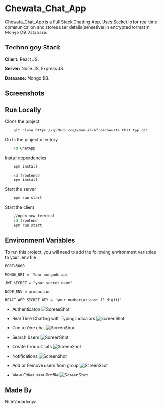 
# Chewata_Chat_App

Chewata_Chat_App is a Full Stack Chatting App. Uses Socket.io for real time communication and stores user details(sensetive) in encrypted format in Mongo DB Database.


## Technolgoy Stack

**Client:** React JS.

**Server:** Node JS, Express JS.

**Database:** Mongo DB.



## Screenshots


## Run Locally

Clone the project

```bash
    git clone https://github.com/Emanuel-Afro/Chewata_Chat_App.git
```

Go to the project directory

```bash
    cd ChatApp
```

Install dependencies

```bash
    npm install
```
```bash
    cd frontend/
    npm install
  ```

Start the server

```bash
    npm run start
```
Start the client

```bash
    //open new terminal
    cd frontend
    npm run start
```


## Environment Variables

To run this project, you will need to add the following environment variables to your .env file

`PORT=5000`

`MONGO_URI = 'Your mongodb api'`


`JWT_SECRET = "your secret name"`


`NODE_ENV = production`

`REACT_APP_SECRET_KEY = 'your number(atleast 10 digit)'`

- Authenticaton
![ScreenShot](https://raw.github.com/piyush-eon/mern-chat-app/master/screenshots/login.PNG)

- Real Time Chatting with Typing indicators
![ScreenShot](https://raw.github.com/piyush-eon/mern-chat-app/master/screenshots/real-time.PNG)

- One to One chat
![ScreenShot](https://raw.github.com/piyush-eon/mern-chat-app/master/screenshots/mainscreen.PNG)

- Search Users
![ScreenShot](https://raw.github.com/piyush-eon/mern-chat-app/master/screenshots/search.PNG)

- Create Group Chats
![ScreenShot](https://raw.github.com/NitinVadadoriyaa/JerryChat/master/screenshorts/newgrp.PNG)

- Notifications
![ScreenShot](https://raw.github.com/NitinVadadoriyaa/JerryChat/master/screenshorts/group_notif.PNG)

- Add or Remove users from group
![ScreenShot](https://raw.github.com/NitinVadadoriyaa/JerryChat/master/screenshorts/addrem.PNG)

- View Other user Profile
![ScreenShot](https://raw.github.com/piyush-eon/mern-chat-app/master/screenshots/profile.PNG)




## Made By
NitinVadadoriya

